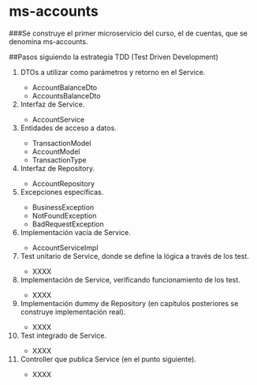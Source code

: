 # ms-accounts
###Se construye el primer microservicio del curso, el de cuentas, que se denomina ms-accounts.

##Pasos siguiendo la estrategía TDD (Test Driven Development)

<ol>
<li>DTOs a utilizar como parámetros y retorno en el Service.</li>
<ul>
<li>AccountBalanceDto</li>
<li>AccountsBalanceDto</li>
</ul>
<li>Interfaz de Service.</li>
<ul>
<li>AccountService</li>
</ul>
<li>Entidades de acceso a datos.</li>
<ul>
<li>TransactionModel</li>
<li>AccountModel</li>
<li>TransactionType</li>
</ul>
<li>Interfaz de Repository.</li>
<ul>
<li>AccountRepository</li>
</ul>
<li>Excepciones específicas.</li>
<ul>
<li>BusinessException</li>
<li>NotFoundException</li>
<li>BadRequestException</li>
</ul>
<li>Implementación vacía de Service.</li>
<ul>
<li>AccountServiceImpl</li>
</ul>
<li>Test unitario de Service, donde se define la lógica a través de los test.</li> 
<ul>
<li>XXXX</li>
</ul>
<li>Implementación de Service, verificando funcionamiento de los test.</li>
<ul>
<li>XXXX</li>
</ul>
<li>Implementación dummy de Repository (en capítulos posteriores se construye implementación real).</li> 
<ul>
<li>XXXX</li>
</ul>
<li>Test integrado de Service.</li>
<ul>
<li>XXXX</li>
</ul>
<li>Controller que publica Service (en el punto siguiente).</li> 
<ul>
<li>XXXX</li>
</ul>
</ol>
